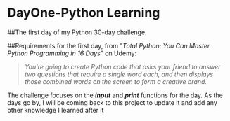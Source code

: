 # DayOne-Python Learning
##The first day of my Python 30-day challenge.

##Requirements for the first day, from "*Total Python: You Can Master Python Programming in 16 Days*" on Udemy:

>*You're going to create Python code that asks your friend to answer two questions that
require a single word each, and then displays those combined words on the screen to
form a creative brand.*

The challenge focuses on the __*input*__ and __*print*__ functions for the day.
As the days go by, I will be coming back to this project to update it and add any other knowledge I learned after it 





